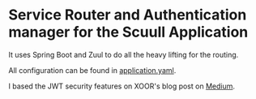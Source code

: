 # Service Router and Authentication manager for the Scuull Application

It uses Spring Boot and Zuul to do all the heavy lifting for the routing.

All configuration can be found in [application.yaml](src/main/resources/application.yaml).

I based the JWT security features on XOOR's blog post 
on [Medium](https://medium.com/@xoor/jwt-authentication-service-44658409e12c).
